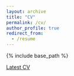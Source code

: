 ```yaml
---
layout: archive
title: "CV"
permalink: /cv/
author_profile: true
redirect_from:
  - /resume
---
```


{% include base_path %}

[Latest CV](https://BrownianNotion.github.io/files/cv.pdf)